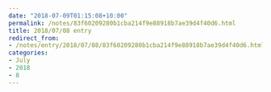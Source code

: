 ```yaml
---
date: "2018-07-09T01:15:08+10:00"
permalink: /notes/83f60209280b1cba214f9e88918b7ae39d4f40d6.html
title: 2018/07/08 entry
redirect_from:
- /notes/entry/2018/07/08/83f60209280b1cba214f9e88918b7ae39d4f40d6.html
categories:
- July
- 2018
- 8
---
```

